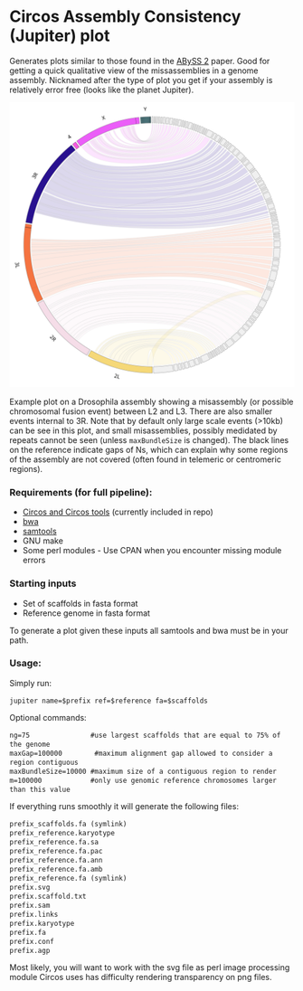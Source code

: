 Circos Assembly Consistency (Jupiter) plot
======================
Generates plots similar to those found in the [ABySS 2](http://genome.cshlp.org/content/27/5/768) paper. Good for getting a quick qualitative view of the missassemblies in a genome assembly.
Nicknamed after the type of plot you get if your assembly is relatively error free (looks like the planet Jupiter).

<img src="./dm.svg">

Example plot on a Drosophila assembly showing a misassembly (or possible chromosomal fusion event) between L2 and L3. There are also smaller events internal to 3R. Note that by default only large scale events (>10kb) can be see in this plot, and small misassemblies, possibly medidated by repeats cannot be seen (unless `maxBundleSize` is changed). The black lines on the reference indicate gaps of Ns, which can explain why some regions of the assembly are not covered (often found in telemeric or centromeric regions).

### Requirements (for full pipeline):
* [Circos and Circos tools](http:__circos.ca_software_download_) (currently included in repo)
* [bwa](https:__github.com_lh3_bwa)
* [samtools](https:__github.com_samtools_samtools)
* GNU make
* Some perl modules - Use CPAN when you encounter missing module errors

### Starting inputs

* Set of scaffolds in fasta format
* Reference genome in fasta format

To generate a plot given these inputs all samtools and bwa must be in your path.

### Usage:

Simply run:
```{bash}
jupiter name=$prefix ref=$reference fa=$scaffolds
```

Optional commands:
```
ng=75               #use largest scaffolds that are equal to 75% of the genome 
maxGap=100000        #maximum alignment gap allowed to consider a region contiguous
maxBundleSize=10000 #maximum size of a contiguous region to render
m=100000            #only use genomic reference chromosomes larger than this value
```

If everything runs smoothly it will generate the following files:
```
prefix_scaffolds.fa (symlink)
prefix_reference.karyotype
prefix_reference.fa.sa
prefix_reference.fa.pac
prefix_reference.fa.ann
prefix_reference.fa.amb
prefix_reference.fa (symlink)
prefix.svg
prefix.scaffold.txt
prefix.sam
prefix.links
prefix.karyotype
prefix.fa
prefix.conf
prefix.agp
```

Most likely, you will want to work with the svg file as perl image processing module Circos uses has difficulty rendering transparency on png files.

